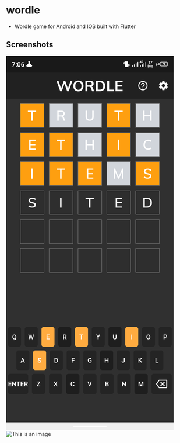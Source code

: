 # wordle

- Wordle game for Android and IOS built with Flutter

## Screenshots

![This is an image](/assets/screenshoot_1.png)
![This is an image](/assets/screenshoot_2.png)
